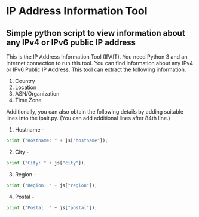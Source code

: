 # IP Address Information Tool

Simple python script to view information about any IPv4 or IPv6 public IP address
-
This is the IP Address Information Tool (IPAIT). You need Python 3 and an Internet connection to run this tool. You can find information about any IPv4 or IPv6 Public IP Address. This tool can extract the following information.

01. Country
02. Location
03. ASN/Organization
04. Time Zone

Additionally, you can also obtain the following details by adding suitable lines into the ipait.py. (You can add additional lines after 84th line.)

01. Hostname -
```python
print ("Hostname: " + js["hostname"]);
```
02. City -
```python
print ("City: " + js["city"]);
```
03. Region -
```python
print ("Region: " + js["region"]);
```
04. Postal -
```python
print ("Postal: " + js["postal"]);
```
